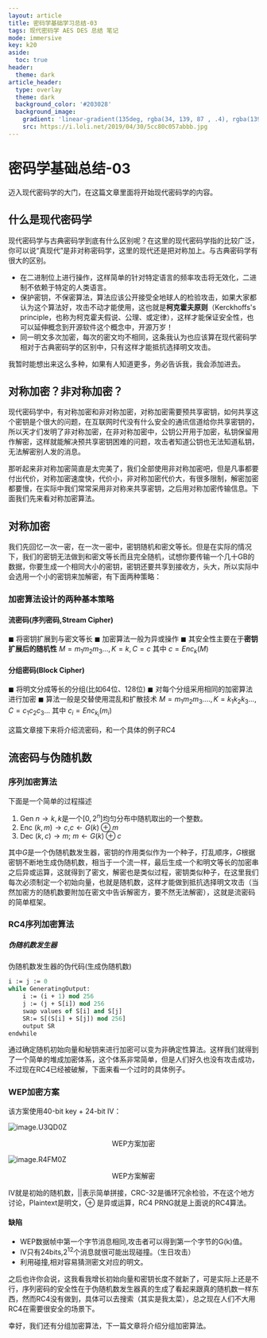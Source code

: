 ```yaml
---
layout: article
title: 密码学基础学习总结-03
tags: 现代密码学 AES DES 总结 笔记
mode: immersive
key: k20
aside:
  toc: true
header:
  theme: dark
article_header:
  type: overlay
  theme: dark
  background_color: '#203028'
  background_image:
    gradient: 'linear-gradient(135deg, rgba(34, 139, 87 , .4), rgba(139, 34, 139, .4))'
    src: https://i.loli.net/2019/04/30/5cc80c057abbb.jpg
---
```


# 密码学基础总结-03

迈入现代密码学的大门，在这篇文章里面将开始现代密码学的内容。

## 什么是现代密码学

现代密码学与古典密码学到底有什么区别呢？在这里的现代密码学指的比较广泛，你可以说“真现代”是非对称密码学，这里的现代还是把对称加上。与古典密码学有很大的区别。

- 在二进制位上进行操作，这样简单的针对特定语言的频率攻击将无效化，二进制不依赖于特定的人类语言。
- 保护密钥，不保密算法，算法应该公开接受全地球人的检验攻击，如果大家都认为这个算法好，攻击不动才能使用，这也就是**柯克霍夫原则**（Kerckhoffs's principle，也称为柯克霍夫假说、公理、或定律），这样才能保证安全性，也可以延伸概念到开源软件这个概念中，开源万岁！
- 同一明文多次加密，每次的密文均不相同，这条我认为也应该算在现代密码学相对于古典密码学的区别中，只有这样才能抵抗选择明文攻击。

我暂时能想出来这么多种，如果有人知道更多，务必告诉我，我会添加进去。

## 对称加密？非对称加密？

现代密码学中，有对称加密和非对称加密，对称加密需要预共享密钥，如何共享这个密钥是个很大的问题，在互联网时代没有什么安全的通讯信道给你共享密钥的，所以天才们发明了非对称加密，在非对称加密中，公钥公开用于加密，私钥保留用作解密，这样就能解决预共享密钥困难的问题，攻击者知道公钥也无法知道私钥，无法解密别人发的消息。

那听起来非对称加密简直是太完美了，我们全部使用非对称加密吧，但是凡事都要付出代价，对称加密速度快，代价小，非对称加密代价大，有很多限制，解密加密都要慢，在实际中我们常常采用非对称来共享密钥，之后用对称加密传输信息。下面我们先来看对称加密算法。

## 对称加密

我们先回忆一次一密，在一次一密中，密钥随机和密文等长。但是在实际的情况下，我们的密钥无法做到和密文等长而且完全随机，试想你要传输一个几十GB的数据，你要生成一个相同大小的密钥，密钥还要共享到接收方，头大，所以实际中会选用一个小的密钥来加解密，有下面两种策略：

### 加密算法设计的两种基本策略

#### 流密码(序列密码,Stream Cipher)

◼ 将密钥扩展到与密文等长
◼ 加密算法一般为异或操作
◼ 其安全性主要在于**密钥扩展后的随机性**
$M = m _1 m_2 m_3 ..., K = k , C = c$
其中 $c = Enc_{k} ( M )$

#### 分组密码(Block Cipher)

◼ 将明文分成等长的分组(比如64位、128位)
◼ 对每个分组采用相同的加密算法进行加密
◼ 算法一般是交替使用混乱和扩散技术
$M = m _1 m_2 m_3 ...., K = k_1 k_2 k_3 ..., C = c_1 c_2 c_3 ...$
其中 $c_i = Enc_{k_i} ( m_i )$

这篇文章接下来将介绍流密码，和一个具体的例子RC4

## 流密码与伪随机数

### 序列加密算法

下面是一个简单的过程描述

1. Gen
   $n→k,k$是一个$[0,2^n]$均匀分布中随机取出的一个整数。
2. Enc
   $(k, m) → c$,$c\leftarrow G ( k ) \oplus  m$ 
3. Dec
   $(k, c) → m$; $m \leftarrow G ( k ) \oplus c$

其中$G$是一个伪随机数发生器，密钥的作用类似作为一个种子，打乱顺序，$G$根据密钥不断地生成伪随机数，相当于一个流一样，最后生成一个和明文等长的加密串之后异或运算，这就得到了密文，解密也是类似过程，密钥类似种子，在这里我们每次必须制定一个初始向量，也就是随机数，这样才能做到抵抗选择明文攻击（当然加密方的随机数要附加在密文中告诉解密方，要不然无法解密），这就是流密码的简单框架。

### RC4序列加密算法

##### 伪随机数发生器

伪随机数发生器的伪代码(生成伪随机数)

```pascal
i := j := 0
while GeneratingOutput:
	i := (i + 1) mod 256
	j := (j + S[i]) mod 256
	swap values of S[i] and S[j]
	SR:= S[(S[i] + S[j]) mod 256]
	output SR
endwhile
```

通过确定随机初始向量和秘钥来进行加密可以变为非确定性算法。这样我们就得到了一个简单的堆成加密体系，这个体系非常简单，但是人们好久也没有攻击成功，不过现在RC4已经被破解，下面来看一个过时的具体例子。

### WEP加密方案

该方案使用40-bit key + 24-bit IV：

![image.U3QD0Z](https://i.loli.net/2019/04/30/5cc815c16bfbb.png)

<center>WEP方案加密</center>

![image.R4FM0Z](https://i.loli.net/2019/04/30/5cc815d9cd5f3.png)

<center>WEP方案解密</center>

IV就是初始的随机数，||表示简单拼接，CRC-32是循环冗余检验，不在这个地方讨论，Plaintext是明文，$\oplus$ 是异或运算，RC4 PRNG就是上面说的RC4算法。

#### 缺陷

- WEP数据帧中第一个字节消息相同,攻击者可以得到第一个字节的G(k)值。
- IV只有24bits,$2^{12}$个消息就很可能出现碰撞。（生日攻击）
- 利用碰撞,相对容易猜测密文对应的明文。

之后也许你会说，这我看我增长初始向量和密钥长度不就新了，可是实际上还是不行，序列密码的安全性在于伪随机数发生器真的生成了看起来跟真的随机数一样东西，然而RC4没有做到，具体可以去搜索（其实是我太菜），总之现在人们不大用RC4在需要很安全的场景下。

幸好，我们还有分组加密算法，下一篇文章将介绍分组加密算法。